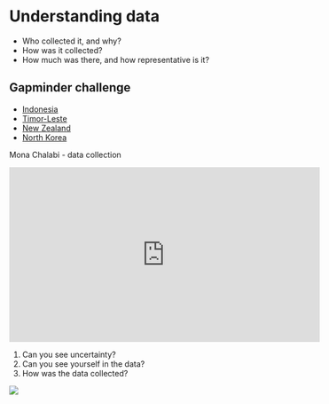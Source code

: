 # Understanding data

- Who collected it, and why?
- How was it collected?
- How much was there, and how representative is it?



## Gapminder challenge
- [Indonesia](https://upgrader.gapminder.org/t/indonesia/)
- [Timor-Leste](https://upgrader.gapminder.org/t/timor-leste/)
- [New Zealand](https://upgrader.gapminder.org/t/new-zealand/)
- [North Korea](https://upgrader.gapminder.org/t/north-korea/)



Mona Chalabi - data collection
<iframe width="560" height="315" src="https://www.youtube.com/embed/Zwwanld4T1w?start=262" title="YouTube video player" frameborder="0" allow="accelerometer; autoplay; clipboard-write; encrypted-media; gyroscope; picture-in-picture" allowfullscreen></iframe>

1. Can you see uncertainty?
2. Can you see yourself in the data?
3. How was the data collected?



![](https://i0.wp.com/wp.stolaf.edu/it/files/2017/06/precsionvsaccuracy_crashcourse.png?resize=579%2C600&ssl=1)